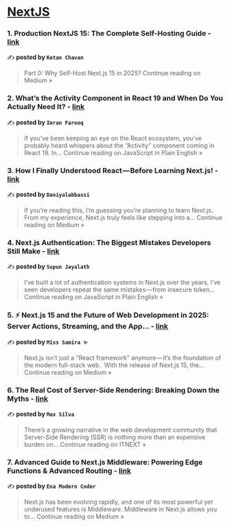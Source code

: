 
<h1><a href=https://medium.com/tag/nextjs/recommended target="_blank" rel="noopener noreferrer">NextJS</a></h1>
<h3>1. Production NextJS 15: The Complete Self-Hosting Guide - <a href="https://ketan-chavan.medium.com/production-nextjs-15-the-complete-self-hosting-guide-f1ff03f782e7?source=rss------nextjs-5" target="_blank" rel="noopener noreferrer">link</a></h3>

✍️ **posted by `Ketan Chavan`**

<blockquote>Part 0: Why Self-Host Next.js 15 in 2025?
Continue reading on Medium »</blockquote>

<h3>2. What’s the Activity Component in React 19 and When Do You Actually Need It? - <a href="https://javascript.plainenglish.io/whats-the-activity-component-in-react-19-and-when-do-you-actually-need-it-e71f7e39d347?source=rss------nextjs-5" target="_blank" rel="noopener noreferrer">link</a></h3>

✍️ **posted by `Imran Farooq`**

<blockquote>If you’ve been keeping an eye on the React ecosystem, you’ve probably heard whispers about the “Activity” component coming in React 19. In…
Continue reading on JavaScript in Plain English »</blockquote>

<h3>3. How I Finally Understood React — Before Learning Next.js! - <a href="https://medium.com/@daniyalabbassia1/how-i-finally-understood-react-before-learning-next-js-20773426ab06?source=rss------nextjs-5" target="_blank" rel="noopener noreferrer">link</a></h3>

✍️ **posted by `Daniyalabbassi`**

<blockquote>If you’re reading this, I’m guessing you’re planning to learn Next.js.
From my experience, Next.js truly feels like stepping into a…
Continue reading on Medium »</blockquote>

<h3>4. Next.js Authentication: The Biggest Mistakes Developers Still Make  - <a href="https://javascript.plainenglish.io/next-js-authentication-the-biggest-mistakes-developers-still-make-9d6795efff89?source=rss------nextjs-5" target="_blank" rel="noopener noreferrer">link</a></h3>

✍️ **posted by `Supun Jayalath`**

<blockquote>I’ve built a lot of authentication systems in Next.js over the years, I’ve seen developers repeat the same mistakes — from insecure token…
Continue reading on JavaScript in Plain English »</blockquote>

<h3>5. ⚡ Next.js 15 and the Future of Web Development in 2025: Server Actions, Streaming, and the App… - <a href="https://medium.com/@Samira8872/next-js-15-and-the-future-of-web-development-in-2025-server-actions-streaming-and-the-app-9e1abebe6c77?source=rss------nextjs-5" target="_blank" rel="noopener noreferrer">link</a></h3>

✍️ **posted by `Miss Samira ✨`**

<blockquote>Next.js isn’t just a “React framework” anymore — it’s the foundation of the modern full-stack web.
 With the release of Next.js 15, the…
Continue reading on Medium »</blockquote>

<h3>6. The Real Cost of Server-Side Rendering: Breaking Down the Myths - <a href="https://itnext.io/the-real-cost-of-server-side-rendering-breaking-down-the-myths-b612677d7bcd?source=rss------nextjs-5" target="_blank" rel="noopener noreferrer">link</a></h3>

✍️ **posted by `Max Silva`**

<blockquote>There’s a growing narrative in the web development community that Server-Side Rendering (SSR) is nothing more than an expensive burden on…
Continue reading on ITNEXT »</blockquote>

<h3>7.  Advanced Guide to Next.js Middleware: Powering Edge Functions & Advanced Routing - <a href="https://medium.com/@TheEnaModernCoder/advanced-guide-to-next-js-middleware-powering-edge-functions-advanced-routing-5d791b385079?source=rss------nextjs-5" target="_blank" rel="noopener noreferrer">link</a></h3>

✍️ **posted by `Ena Modern Coder`**

<blockquote>Next.js has been evolving rapidly, and one of its most powerful yet underused features is Middleware. Middleware in Next.js allows you to…
Continue reading on Medium »</blockquote>

